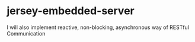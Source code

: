 # jersey-embedded-server  
I will also implement reactive, non-blocking, asynchronous way of RESTful Communication
